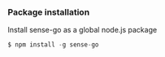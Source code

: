 ### Package installation

Install sense-go as a global node.js package

```js
$ npm install -g sense-go
```
